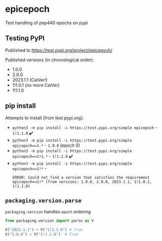 # epicepoch

Test handling of pep440 epochs on pypi

## Testing PyPI

Published to https://test.pypi.org/project/epicepoch/

Published versions (in chronological order):

- 1.0.0
- 2.0.0
- 2023.1.1 (CalVer!)
- 1!1.0.1 (no more CalVer)
- 1!1.1.0


## pip install

Attempts to install (from test.pypi.org):

- `python3 -m pip install -i https://test.pypi.org/simple epicepoch` - `1!1.1.0` ✔️
- `python3 -m pip install -i https://test.pypi.org/simple epicepoch==1.*` - `1.0.0` (epoch 0)
- `python3 -m pip install -i https://test.pypi.org/simple epicepoch==1!1.*` - `1!1.1.0` ✔️
- `python3 -m pip install -i https://test.pypi.org/simple epicepoch==1!*` -
  ```
  ERROR: Could not find a version that satisfies the requirement epicepoch==1!* (from versions: 1.0.0, 2.0.0, 2023.1.1, 1!1.0.1, 1!1.1.0)
  ```

## `packaging.version.parse`

`packaging.version` handles `epoch` ordering

```python
from packaging.version import parse as V

V("2023.1.1") < V("1!1.1.0") # True
V("2.0.0") < V("1!1.1.0")  # True
```
